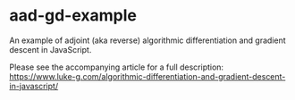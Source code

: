 # aad-gd-example
An example of adjoint (aka reverse) algorithmic differentiation and gradient descent in JavaScript.

Please see the accompanying article for a full description: https://www.luke-g.com/algorithmic-differentiation-and-gradient-descent-in-javascript/
